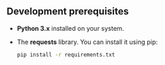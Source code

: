 ## Development prerequisites

* **Python 3.x** installed on your system.
* The **requests** library. You can install it using pip:

    ```bash
    pip install -r requirements.txt
    ```